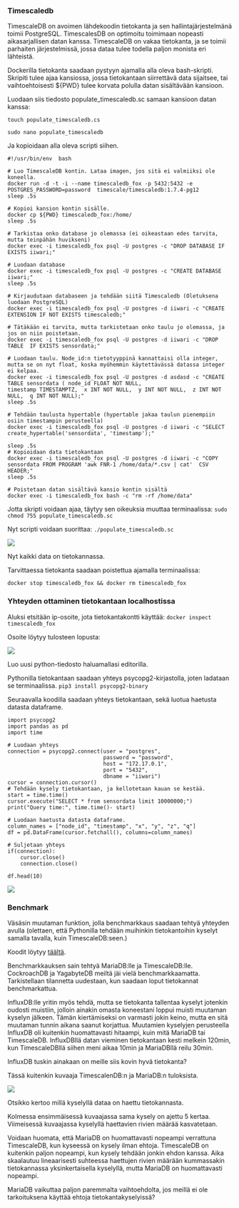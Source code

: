 ### Timescaledb

TimescaleDB on avoimen lähdekoodin tietokanta ja sen hallintajärjestelmänä toimii PostgreSQL. TimescalesDB on optimoitu toimimaan nopeasti aikasarjallisen datan kanssa. 
TimescaleDB on vakaa tietokanta, ja se toimii parhaiten järjestelmissä, jossa dataa tulee todella paljon monista eri lähteistä.


Dockerilla tietokanta saadaan pystyyn ajamalla alla oleva bash-skripti. Skripiti tulee ajaa kansiossa, jossa tietokantaan siirrettävä data sijaitsee, tai vaihtoehtoisesti ${PWD} tulee korvata polulla datan sisältävään kansioon.

Luodaan siis tiedosto populate_timescaledb.sc samaan kansioon datan kanssa:

`touch populate_timescaledb.cs`

`sudo nano populate_timescaledb`

 Ja kopioidaan alla oleva scripti siihen.

```
#!/usr/bin/env  bash

# Luo TimescaleDB kontin. Lataa imagen, jos sitä ei valmiiksi ole koneella.
docker run -d -t -i --name timescaledb_fox -p 5432:5432 -e POSTGRES_PASSWORD=password  timescale/timescaledb:1.7.4-pg12
sleep .5s

# Kopioi kansion kontin sisälle.
docker cp ${PWD} timescaledb_fox:/home/
sleep .5s

# Tarkistaa onko database jo olemassa (ei oikeastaan edes tarvita, mutta teinpähän huvikseni)
docker exec -i timescaledb_fox psql -U postgres -c "DROP DATABASE IF EXISTS iiwari;"

# Luodaan database
docker exec -i timescaledb_fox psql -U postgres -c "CREATE DATABASE iiwari;"
sleep .5s

# Kirjaudutaan databaseen ja tehdään siitä Timescaledb (Oletuksena luodaan PostgreSQL)
docker exec -i timescaledb_fox psql -U postgres -d iiwari -c "CREATE EXTENSION IF NOT EXISTS timescaledb;"

# Tätäkään ei tarvita, mutta tarkistetaan onko taulu jo olemassa, ja jos on niin poistetaan.
docker exec -i timescaledb_fox psql -U postgres -d iiwari -c "DROP TABLE  IF EXISTS sensordata;"

# Luodaan taulu. Node_id:n tietotyyppinä kannattaisi olla integer, mutta se on nyt float, koska myöhemmin käytettävässä datassa integer ei kelpaa.
docker exec -i timescaledb_fox psql -U postgres -d asdasd -c "CREATE TABLE sensordata ( node_id FLOAT NOT NULL,  
timestamp TIMESTAMPTZ,  x INT NOT NULL,  y INT NOT NULL,  z INT NOT NULL,  q INT NOT NULL);"
sleep .5s

# Tehdään taulusta hypertable (hypertable jakaa taulun pienempiin osiin timestampin perusteella)
docker exec -i timescaledb_fox psql -U postgres -d iiwari -c "SELECT create_hypertable('sensordata', 'timestamp');"

sleep .5s
# Kopioidaan data tietokantaan
docker exec -i timescaledb_fox psql -U postgres -d iiwari -c "COPY sensordata FROM PROGRAM 'awk FNR-1 /home/data/*.csv | cat'  CSV HEADER;"
sleep .5s

# Poistetaan datan sisältävä kansio kontin sisältä
docker exec -i timescaledb_fox bash -c "rm -rf /home/data"
```
Jotta skripti voidaan ajaa, täytyy sen oikeuksia muuttaa terminaalissa:
`sudo chmod 755 populate_timescaledb.sc`

Nyt scripti voidaan suorittaa:
`./populate_timescaledb.sc`

![](https://gitlab.dclabra.fi/wiki/uploads/upload_a775a8e6c7e89fa25ce7f7bb029a8a0f.png)

Nyt kaikki data on tietokannassa.

Tarvittaessa tietokanta saadaan poistettua ajamalla terminaalissa:

`docker stop timescaledb_fox && docker rm timescaledb_fox`

### Yhteyden ottaminen tietokantaan localhostissa

Aluksi etsitään ip-osoite, jota tietokantakontti käyttää:
`docker inspect timescaledb_fox`

Osoite löytyy tulosteen lopusta:

![](https://gitlab.dclabra.fi/wiki/uploads/upload_9da7ae7a533ce681c79e1139454a8191.png)

Luo uusi python-tiedosto haluamallasi editorilla.

Pythonilla tietokantaan saadaan yhteys psycopg2-kirjastolla, joten ladataan se terminaalissa.
`pip3 install psycopg2-binary`

Seuraavalla koodilla saadaan yhteys tietokantaan, sekä luotua haetusta datasta dataframe.

```=python
import psycopg2
import pandas as pd
import time

# Luodaan yhteys
connection = psycopg2.connect(user = "postgres",
                              password = "password",
                              host = "172.17.0.1",
                              port = "5432",
                              dbname = "iiwari")
cursor = connection.cursor()
# Tehdään kysely tietokantaan, ja kellotetaan kauan se kestää.
start = time.time()
cursor.execute("SELECT * from sensordata limit 10000000;")
print("Query time:", time.time()- start)

# Luodaan haetusta datasta dataframe.
column_names = ["node_id", "timestamp", "x", "y", "z", "q"]
df = pd.DataFrame(cursor.fetchall(), columns=column_names)

# Suljetaan yhteys
if(connection):
    cursor.close()
    connection.close()
    
df.head(10)

```
![](https://gitlab.dclabra.fi/wiki/uploads/upload_40169c2d1232fbf100d6aa7d17e364bd.png)

### Benchmark

Väsäsin muutaman funktion, jolla benchmarkkaus saadaan tehtyä yhteyden avulla (olettaen, että Pythonilla tehdään muihinkin tietokantoihin kyselyt samalla tavalla, kuin TimescaleDB:seen.)

Koodit löytyy [täältä](https://gitlab.dclabra.fi/ryhm-fox/projekti-2-team-fox/-/blob/Juha/benchmark.ipynb).

Benchmarkkauksen sain tehtyä MariaDB:lle ja TimescaleDB:lle.
CockroachDB ja YagabyteDB meiltä jäi vielä benchmarkkaamatta.
Tarkistellaan tilannetta uudestaan, kun saadaan loput tietokannat benchmarkattua.

InfluxDB:lle yritin myös tehdä, mutta se tietokanta tallentaa kyselyt jotenkin oudosti muistiin, jolloin ainakin omasta koneestani loppui muisti muutaman kyselyn jälkeen. Tämän kiertämiseksi on varmasti jokin keino, mutta en sitä muutaman tunnin aikana saanut korjattua. Muutamien kyselyjen perusteella InfluxDB oli kuitenkin huomattavasti hitaampi, kuin mitä MariaDB tai TimescaleDB.
InfluxDBllä datan vieminen tietokantaan kesti melkein 120min, kun TimescaleDBllä siihen meni aikaa 10min ja MariaDBllä reilu 30min. 

InfluxDB tuskin ainakaan on meille siis kovin hyvä tietokanta?

Tässä kuitenkin kuvaaja TimescalenDB:n ja MariaDB:n tuloksista.

![](https://gitlab.dclabra.fi/wiki/uploads/upload_e861e23f68b06232463639e256eafc78.png)

Otsikko kertoo millä kyselyllä dataa on haettu tietokannasta.

Kolmessa ensimmäisessä kuvaajassa sama kysely on ajettu 5 kertaa.
Viimeisessä kuvaajassa kyselyllä haettavien rivien määrää kasvatetaan.


Voidaan huomata, että MariaDB on huomattavasti nopeampi verrattuna TimescaleDB, kun kyseessä on kysely ilman ehtoja. 
TimescaleDB on kuitenkin paljon nopeampi, kun kysely tehdään jonkin ehdon kanssa.
Aika skaalautuu lineaarisesti suhteessa haettujen rivien määrään kummassakin tietokannassa yksinkertaisella kyselyllä, mutta MariaDB on huomattavasti nopeampi.

MariaDB vaikuttaa paljon paremmalta vaihtoehdolta, jos meillä ei ole tarkoituksena käyttää ehtoja tietokantakyselyissä?